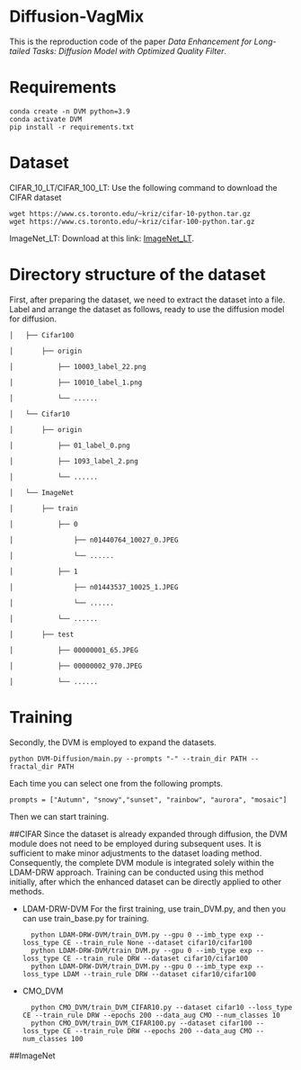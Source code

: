 # Diffusion-VagMix
This is the reproduction code of the paper *Data Enhancement for Long-tailed Tasks: Diffusion Model with Optimized Quality Filter*.

# Requirements

    conda create -n DVM python=3.9
    conda activate DVM
    pip install -r requirements.txt

# Dataset
CIFAR_10_LT/CIFAR_100_LT: Use the following command to download the CIFAR dataset

    wget https://www.cs.toronto.edu/~kriz/cifar-10-python.tar.gz
    wget https://www.cs.toronto.edu/~kriz/cifar-100-python.tar.gz

ImageNet_LT: Download at this link: [ImageNet_LT](https://github.com/zhmiao/OpenLongTailRecognition-OLTR).

 
# Directory structure of the dataset
First, after preparing the dataset, we need to extract the dataset into a file. Label and arrange the dataset as follows, ready to use the diffusion model for diffusion.
    
    │   ├── Cifar100     
    
    │       ├── origin
    
    │           ├── 10003_label_22.png

    │           ├── 10010_label_1.png
    
    │           └── ......
    
    │   └── Cifar10         
    
    │       ├── origin     
    
    │           ├── 01_label_0.png

    │           ├── 1093_label_2.png
    
    │           └── ......
    
    │   └── ImageNet         

    │       ├── train
    
    │           ├── 0     
    
    │               ├── n01440764_10027_0.JPEG
    
    │               └── ......
    
    │           ├── 1     
    
    │               ├── n01443537_10025_1.JPEG
    
    │               └── ......
    
    │           └── ......

    │       ├── test

    │           ├── 00000001_65.JPEG

    │           ├── 00000002_970.JPEG
    
    │           └── ......
 
# Training
Secondly, the DVM is employed to expand the datasets.

    python DVM-Diffusion/main.py --prompts "-" --train_dir PATH --fractal_dir PATH
    
Each time you can select one from the following prompts.

    prompts = ["Autumn", "snowy","sunset", "rainbow", "aurora", "mosaic"]

Then we can start training.

##CIFAR
Since the dataset is already expanded through diffusion, the DVM module does not need to be employed during subsequent uses. It is sufficient to make minor adjustments to the dataset loading method. Consequently, the complete DVM module is integrated solely within the LDAM-DRW approach. Training can be conducted using this method initially, after which the enhanced dataset can be directly applied to other methods.

- LDAM-DRW-DVM
For the first training, use train_DVM.py, and then you can use train_base.py for training.

        python LDAM-DRW-DVM/train_DVM.py --gpu 0 --imb_type exp --loss_type CE --train_rule None --dataset cifar10/cifar100
        python LDAM-DRW-DVM/train_DVM.py --gpu 0 --imb_type exp --loss_type CE --train_rule DRW --dataset cifar10/cifar100
        python LDAM-DRW-DVM/train_DVM.py --gpu 0 --imb_type exp --loss_type LDAM --train_rule DRW --dataset cifar10/cifar100

- CMO_DVM

        python CMO_DVM/train_DVM_CIFAR10.py --dataset cifar10 --loss_type CE --train_rule DRW --epochs 200 --data_aug CMO --num_classes 10
        python CMO_DVM/train_DVM_CIFAR100.py --dataset cifar100 --loss_type CE --train_rule DRW --epochs 200 --data_aug CMO --num_classes 100

##ImageNet
    

 
 

